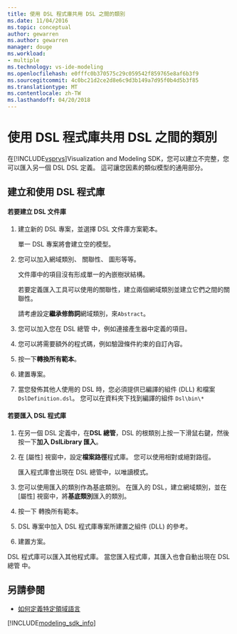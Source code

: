 ```yaml
---
title: 使用 DSL 程式庫共用 DSL 之間的類別
ms.date: 11/04/2016
ms.topic: conceptual
author: gewarren
ms.author: gewarren
manager: douge
ms.workload:
- multiple
ms.technology: vs-ide-modeling
ms.openlocfilehash: e0fffc0b370575c29c059542f859765e8af6b3f9
ms.sourcegitcommit: 4c0bc21d2ce2d8e6c9d3b149a7d95f0b4d5b3f85
ms.translationtype: MT
ms.contentlocale: zh-TW
ms.lasthandoff: 04/20/2018
---
```

# <a name="sharing-classes-between-dsls-by-using-a-dsl-library"></a>使用 DSL 程式庫共用 DSL 之間的類別
在[!INCLUDE[vsprvs](../code-quality/includes/vsprvs_md.md)]Visualization and Modeling SDK，您可以建立不完整，您可以匯入另一個 DSL DSL 定義。 這可讓您因素的類似模型的通用部分。

## <a name="creating-and-using-dsl-libraries"></a>建立和使用 DSL 程式庫

#### <a name="to-create-a-dsl-library"></a>若要建立 DSL 文件庫

1.  建立新的 DSL 專案，並選擇 DSL 文件庫方案範本。

     單一 DSL 專案將會建立空的模型。

2.  您可以加入網域類別、 關聯性、 圖形等等。

     文件庫中的項目沒有形成單一的內嵌樹狀結構。

     若要定義匯入工具可以使用的關聯性，建立兩個網域類別並建立它們之間的關聯性。

     請考慮設定**繼承修飾詞**網域類別，來`Abstract`。

3.  您可以加入您在 DSL 總管 中，例如連接產生器中定義的項目。

4.  您可以將需要額外的程式碼，例如驗證條件約束的自訂內容。

5.  按一下**轉換所有範本**。

6.  建置專案。

7.  當您發佈其他人使用的 DSL 時，您必須提供已編譯的組件 (DLL) 和檔案`DslDefinition.dsl`。 您可以在資料夾下找到編譯的組件 `Dsl\bin\*`

#### <a name="to-import-a-dsl-library"></a>若要匯入 DSL 程式庫

1.  在另一個 DSL 定義中，在**DSL 總管**，DSL 的根類別上按一下滑鼠右鍵，然後按一下**加入 DslLibrary 匯入**。

2.  在 [屬性] 視窗中，設定**檔案路徑**程式庫。 您可以使用相對或絕對路徑。

     匯入程式庫會出現在 DSL 總管中，以唯讀模式。

3.  您可以使用匯入的類別作為基底類別。 在匯入的 DSL，建立網域類別，並在 [屬性] 視窗中，將**基底類別**匯入的類別。

4.  按一下 轉換所有範本。

5.  DSL 專案中加入 DSL 程式庫專案所建置之組件 (DLL) 的參考。

6.  建置方案。

 DSL 程式庫可以匯入其他程式庫。 當您匯入程式庫，其匯入也會自動出現在 DSL 總管 中。

## <a name="see-also"></a>另請參閱

- [如何定義特定領域語言](../modeling/how-to-define-a-domain-specific-language.md)

[!INCLUDE[modeling_sdk_info](includes/modeling_sdk_info.md)]

